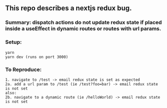 ## This repo describes a nextjs redux bug.

### Summary: dispatch actions do not update redux state if placed inside a useEffect in dynamic routes or routes with url params.

### Setup:
```
yarn
yarn dev (runs on port 3000)
```

### To Reproduce:
```
1. navigate to /test -> email redux state is set as expected
2a. add a url param to /test (ie /test?foo=bar) -> email redux state is not set
also:
2b. navigate to a dynamic route (ie /helloWorld) -> email redux state is not set
```
